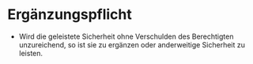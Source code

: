 # Ergänzungspflicht

- Wird die geleistete Sicherheit ohne Verschulden des Berechtigten unzureichend, so ist sie zu ergänzen oder anderweitige Sicherheit zu leisten.

